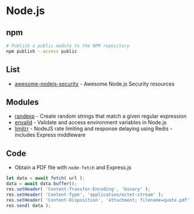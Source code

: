 # Node.js
## npm
```bash
# Publish a public module to the NPM repository
npm publish --access public
```

## List
* [awesome-nodejs-security](https://github.com/lirantal/awesome-nodejs-security) - Awesome Node.js Security resources

## Modules
* [randexp](https://github.com/fent/randexp.js) - Create random strings that match a given regular expression
* [envalid](https://www.npmjs.com/package/envalid) - Validate and access environment variables in Node.js
* [limitrr](https://www.npmjs.com/package/limitrr) - NodeJS rate limiting and response delaying using Redis - includes Express middleware

## Code
* Obtain a PDF file with `node-fetch` and Express.js
```js
let data = await fetch( url );
data = await data.buffer();
res.setHeader( 'Content-Transfer-Encoding', 'binary' );
res.setHeader( 'Content-Type', 'application/octet-stream' );
res.setHeader( 'Content-Disposition', 'attachment; filename=quote.pdf' );
res.send( data );
```
